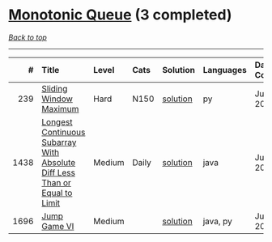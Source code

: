 # [Monotonic Queue](<https://leetcode.com/tag/Monotonic-Queue/>) (3 completed)

*[Back to top](<../../README.md>)*

------

|    # | Title                                                                                                                                                                                    | Level   | Cats   | Solution                                                                                              | Languages   | Date Complete   |
|-----:|:-----------------------------------------------------------------------------------------------------------------------------------------------------------------------------------------|:--------|:-------|:------------------------------------------------------------------------------------------------------|:------------|:----------------|
|  239 | [Sliding Window Maximum](<https://leetcode.com/problems/sliding-window-maximum>)                                                                                                         | Hard    | N150   | [solution](<../_239. Sliding Window Maximum.md>)                                                      | py          | Jul 11, 2024    |
| 1438 | [Longest Continuous Subarray With Absolute Diff Less Than or Equal to Limit](<https://leetcode.com/problems/longest-continuous-subarray-with-absolute-diff-less-than-or-equal-to-limit>) | Medium  | Daily  | [solution](<../_1438. Longest Continuous Subarray With Absolute Diff Less Than or Equal to Limit.md>) | java        | Jul 11, 2024    |
| 1696 | [Jump Game VI](<https://leetcode.com/problems/jump-game-vi>)                                                                                                                             | Medium  |        | [solution](<../_1696. Jump Game VI.md>)                                                               | java, py    | Jul 11, 2024    |